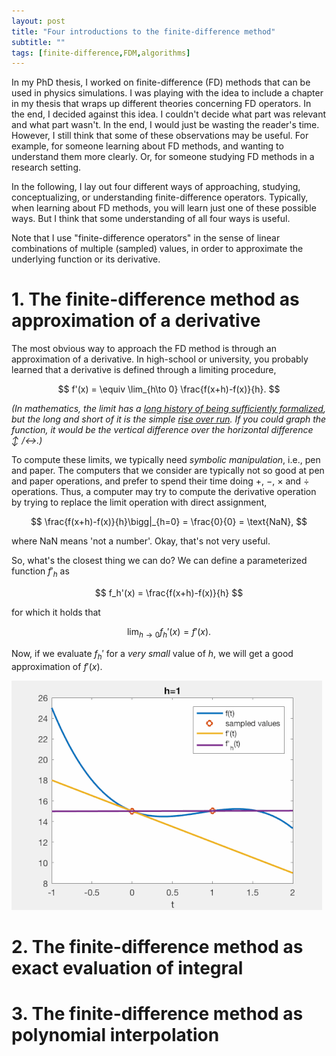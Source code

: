 ```yaml
---
layout: post
title: "Four introductions to the finite-difference method"
subtitle: ""
tags: [finite-difference,FDM,algorithms]
---
```


In my PhD thesis, I worked on finite-difference (FD) methods that can be used in physics simulations. I was playing with the idea to include a chapter in my thesis that wraps up different theories concerning FD operators.
In the end, I decided against this idea. I couldn't decide what part was relevant and what part wasn't. In the end, I would just be wasting the reader's time.
However, I still think that some of these observations may be useful. For example, for someone learning about FD methods, and wanting to understand them more clearly. Or, for someone studying FD methods in a research setting.

In the following, I lay out four different ways of approaching, studying, conceptualizing, or understanding finite-difference operators. Typically, when learning about FD methods, you will learn just one of these possible ways. But I think that some understanding of all four ways is useful.

Note that I use "finite-difference operators" in the sense of linear combinations of multiple (sampled) values, in order to approximate the underlying function or its derivative.

# 1. The finite-difference method as approximation of a derivative
The most obvious way to approach the FD method is through an approximation of a derivative. In high-school or university, you probably learned that a derivative is defined through a limiting procedure,

$$ f'(x) = \equiv \lim_{h\to 0} \frac{f(x+h)-f(x)}{h}. $$

*(In mathematics, the limit has a [long history of being sufficiently formalized](https://en.wikipedia.org/wiki/(ε,_δ)-definition_of_limit), but the long and short of it is the simple [rise over run](https://www.onlinemath4all.com/rise-over-run-formula.html).
If you could graph the function, it would be the vertical difference over the horizontal difference $\updownarrow/\leftrightarrow$.)*

To compute these limits, we typically need *symbolic manipulation*, i.e., pen and paper. The computers that we consider are typically not so good at pen and paper operations, and prefer to spend their time doing $+$, $-$, $\times$ and $\div$ operations.
Thus, a computer may try to compute the derivative operation by trying to replace the limit operation with direct assignment,

$$ \frac{f(x+h)-f(x)}{h}\bigg|_{h=0} = \frac{0}{0} = \text{NaN}, $$

where $\text{NaN}$ means 'not a number'. Okay, that's not very useful.

So, what's the closest thing we can do? We can define a parameterized function $f'_h$ as

$$ f_h'(x) = \frac{f(x+h)-f(x)}{h} $$

for which it holds that

$$ \lim_{h\to 0} f_h'(x) = f'(x). $$

Now, if we evaluate $f_h'$ for a *very small* value of $h$, we will get a good approximation of $f'(x)$. 

![derivative approximation](./assets/img/FD_as_limit.gif)


# 2. The finite-difference method as exact evaluation of integral

# 3. The finite-difference method as polynomial interpolation
